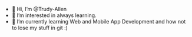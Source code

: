 - 👋 Hi, I’m @Trudy-Allen
- 👀 I’m interested in always learning.
- 🌱 I’m currently learning Web and Mobile App Development and how not to lose my stuff in git :)

<!---
Trudy-Allen/Trudy-Allen is a ✨ special ✨ repository because its `README.md` (this file) appears on your GitHub profile.
You can click the Preview link to take a look at your changes.
--->
